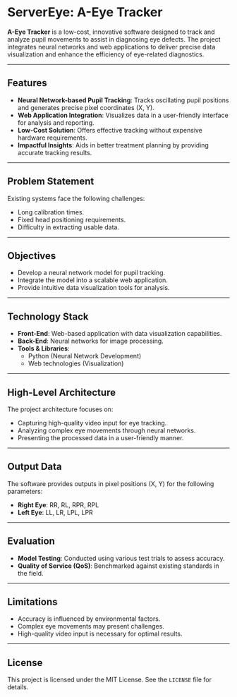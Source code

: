 # ServerEye: A-Eye Tracker

**A-Eye Tracker** is a low-cost, innovative software designed to track and analyze pupil movements to assist in diagnosing eye defects. The project integrates neural networks and web applications to deliver precise data visualization and enhance the efficiency of eye-related diagnostics.

---

## Features

- **Neural Network-based Pupil Tracking**: Tracks oscillating pupil positions and generates precise pixel coordinates (X, Y).
- **Web Application Integration**: Visualizes data in a user-friendly interface for analysis and reporting.
- **Low-Cost Solution**: Offers effective tracking without expensive hardware requirements.
- **Impactful Insights**: Aids in better treatment planning by providing accurate tracking results.

---

## Problem Statement

Existing systems face the following challenges:

- Long calibration times.
- Fixed head positioning requirements.
- Difficulty in extracting usable data.

---

## Objectives

- Develop a neural network model for pupil tracking.
- Integrate the model into a scalable web application.
- Provide intuitive data visualization tools for analysis.

---

## Technology Stack

- **Front-End**: Web-based application with data visualization capabilities.
- **Back-End**: Neural networks for image processing.
- **Tools & Libraries**:
  - Python (Neural Network Development)
  - Web technologies (Visualization)

---

## High-Level Architecture

The project architecture focuses on:

- Capturing high-quality video input for eye tracking.
- Analyzing complex eye movements through neural networks.
- Presenting the processed data in a user-friendly manner.

---

## Output Data

The software provides outputs in pixel positions (X, Y) for the following parameters:

- **Right Eye**: RR, RL, RPR, RPL
- **Left Eye**: LL, LR, LPL, LPR

---

## Evaluation

- **Model Testing**: Conducted using various test trials to assess accuracy.
- **Quality of Service (QoS)**: Benchmarked against existing standards in the field.

---

## Limitations

- Accuracy is influenced by environmental factors.
- Complex eye movements may present challenges.
- High-quality video input is necessary for optimal results.

---

## License

This project is licensed under the MIT License. See the `LICENSE` file for details.
